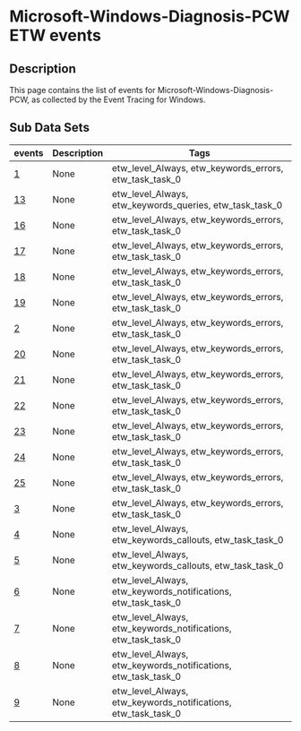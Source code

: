 # Microsoft-Windows-Diagnosis-PCW ETW events

## Description
This page contains the list of events for Microsoft-Windows-Diagnosis-PCW, as collected by the Event Tracing for Windows.

## Sub Data Sets
|events|Description|Tags|
|---|---|---|
|[1](events/event-1.md)|None|etw_level_Always, etw_keywords_errors, etw_task_task_0|
|[13](events/event-13.md)|None|etw_level_Always, etw_keywords_queries, etw_task_task_0|
|[16](events/event-16.md)|None|etw_level_Always, etw_keywords_errors, etw_task_task_0|
|[17](events/event-17.md)|None|etw_level_Always, etw_keywords_errors, etw_task_task_0|
|[18](events/event-18.md)|None|etw_level_Always, etw_keywords_errors, etw_task_task_0|
|[19](events/event-19.md)|None|etw_level_Always, etw_keywords_errors, etw_task_task_0|
|[2](events/event-2.md)|None|etw_level_Always, etw_keywords_errors, etw_task_task_0|
|[20](events/event-20.md)|None|etw_level_Always, etw_keywords_errors, etw_task_task_0|
|[21](events/event-21.md)|None|etw_level_Always, etw_keywords_errors, etw_task_task_0|
|[22](events/event-22.md)|None|etw_level_Always, etw_keywords_errors, etw_task_task_0|
|[23](events/event-23.md)|None|etw_level_Always, etw_keywords_errors, etw_task_task_0|
|[24](events/event-24.md)|None|etw_level_Always, etw_keywords_errors, etw_task_task_0|
|[25](events/event-25.md)|None|etw_level_Always, etw_keywords_errors, etw_task_task_0|
|[3](events/event-3.md)|None|etw_level_Always, etw_keywords_errors, etw_task_task_0|
|[4](events/event-4.md)|None|etw_level_Always, etw_keywords_callouts, etw_task_task_0|
|[5](events/event-5.md)|None|etw_level_Always, etw_keywords_callouts, etw_task_task_0|
|[6](events/event-6.md)|None|etw_level_Always, etw_keywords_notifications, etw_task_task_0|
|[7](events/event-7.md)|None|etw_level_Always, etw_keywords_notifications, etw_task_task_0|
|[8](events/event-8.md)|None|etw_level_Always, etw_keywords_notifications, etw_task_task_0|
|[9](events/event-9.md)|None|etw_level_Always, etw_keywords_notifications, etw_task_task_0|
